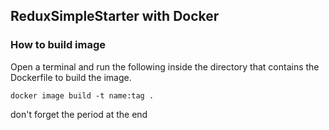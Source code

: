 ## ReduxSimpleStarter with Docker

### How to build image
Open a terminal and run the following inside the directory that contains the Dockerfile to build the image.

```docker image build -t name:tag .```

don't forget the period at the end


